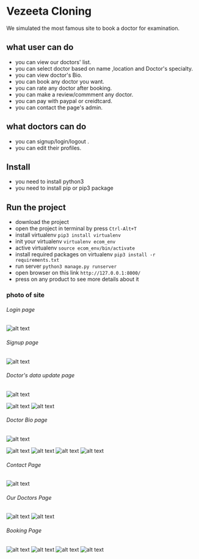 # Vezeeta Cloning

We simulated the most famous site  to book a doctor for examination.

##  what user can do 

* you can view our doctors' list.
* you can select doctor based on name ,location and Doctor's specialty.
* you can view doctor's Bio. 
* you can book any doctor you want. 
* you can rate any doctor after booking.
* you can make a review/commment any doctor.
* you can pay with paypal or creidtcard.
* you can contact the page's admin.

##  what doctors can do 
* you can signup/login/logout .
* you can edit their profiles. 

## Install

* you need to install python3
* you need to install pip or pip3 package

## Run the project

* download the project 
* open the project in terminal by press `Ctrl-Alt+T`
* install virtualenv `pip3 install virtualenv` 
* init your virtualenv `virtualenv ecom_env`
* active virtualenv `source ecom_env/bin/activate`
* install required packages on virtualenv `pip3 install -r requirements.txt`
* run server `python3 manage.py runserver`
* open browser on this link `http://127.0.0.1:8000/`
* press on any product to see more details about it

### photo of site

###### Login page
![alt text](https://github.com/fathieldeabas/vezeeta/blob/main/vezeeta/images/Screenshot%20from%202022-01-21%2014-25-58%20(another%20copy).png)

######  Signup page
![alt text](https://github.com/fathieldeabas/vezeeta/blob/main/vezeeta/images/Screenshot%20from%202022-01-21%2014-26-08%20(another%20copy).png)

###### Doctor's data update page
![alt text](https://github.com/fathieldeabas/vezeeta/blob/main/vezeeta/images/Screenshot%20from%202022-01-21%2014-26-26%20(copy).png)

![alt text](https://github.com/fathieldeabas/vezeeta/blob/main/vezeeta/images/Screenshot%20from%202022-01-21%2014-26-33.png)
![alt text](https://github.com/fathieldeabas/vezeeta/blob/main/vezeeta/images/Screenshot%20from%202022-01-21%2014-26-39.png)


###### Doctor Bio page
![alt text](https://github.com/fathieldeabas/vezeeta/blob/main/vezeeta/images/Screenshot%20from%202022-01-21%2014-26-55.png)

![alt text](https://github.com/fathieldeabas/vezeeta/blob/main/vezeeta/images/Screenshot%20from%202022-01-21%2014-27-40.png)
![alt text](https://github.com/fathieldeabas/vezeeta/blob/main/vezeeta/images/Screenshot%20from%202022-01-21%2014-27-46.png)
![alt text](https://github.com/fathieldeabas/vezeeta/blob/main/vezeeta/images/Screenshot%20from%202022-01-21%2014-27-51.png)
![alt text](https://github.com/fathieldeabas/vezeeta/blob/main/vezeeta/images/Screenshot%20from%202022-01-21%2014-29-07.png)



###### Contact Page
![alt text](https://github.com/fathieldeabas/vezeeta/blob/main/vezeeta/images/Screenshot%20from%202022-01-21%2014-26-45.png)

###### Our Doctors Page
![alt text](https://github.com/fathieldeabas/vezeeta/blob/main/vezeeta/images/Screenshot%20from%202022-01-21%2020-22-38.png)
![alt text](https://github.com/fathieldeabas/vezeeta/blob/main/vezeeta/images/Screenshot%20from%202022-01-21%2020-22-41.png)


###### Booking Page
![alt text](https://github.com/fathieldeabas/vezeeta/blob/main/vezeeta/images/Screenshot%20from%202022-01-21%2020-28-09.png)
![alt text](https://github.com/fathieldeabas/vezeeta/blob/main/vezeeta/images/Screenshot%20from%202022-01-21%2020-28-20.png)
![alt text](https://github.com/fathieldeabas/vezeeta/blob/main/vezeeta/images/Screenshot%20from%202022-01-21%2014-30-02.png)
![alt text](https://github.com/fathieldeabas/vezeeta/blob/main/vezeeta/images/Screenshot%20from%202022-01-21%2014-29-40.png)



